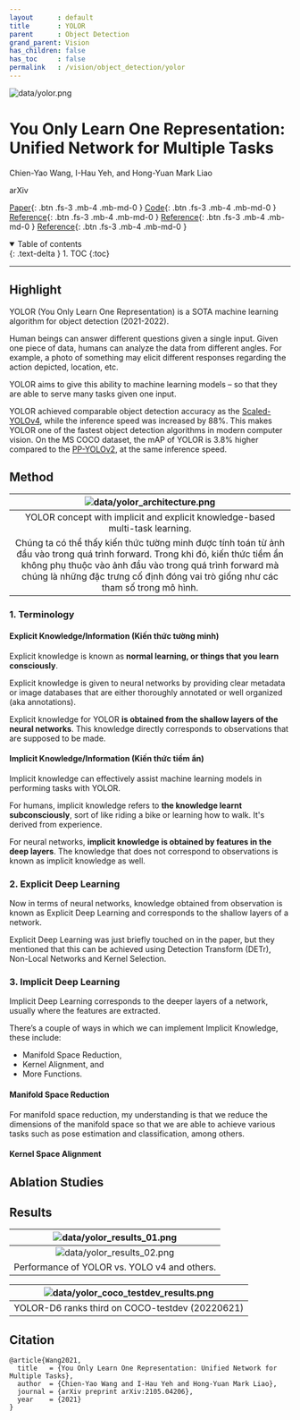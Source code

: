 ```yaml
---
layout      : default
title       : YOLOR
parent	    : Object Detection
grand_parent: Vision
has_children: false
has_toc     : false
permalink   : /vision/object_detection/yolor
---
```


![data/yolor.png](data/yolor.png)

# You Only Learn One Representation: Unified Network for Multiple Tasks

Chien-Yao Wang, I-Hau Yeh, and Hong-Yuan Mark Liao

arXiv

[Paper](data/yolor.pdf){: .btn .fs-3 .mb-4 .mb-md-0 }
[Code](https://github.com/WongKinYiu/yolor){: .btn .fs-3 .mb-4 .mb-md-0 }
[Reference](https://viblo.asia/p/paper-explain-yolor-su-khoi-dau-cho-mot-xu-huong-moi-Ljy5VREy5ra){: .btn .fs-3 .mb-4 .mb-md-0 }
[Reference](https://medium.com/augmented-startups/is-yolor-better-and-faster-than-yolov4-54812da66cc1){: .btn .fs-3 .mb-4 .mb-md-0 }
[Reference](https://viso.ai/deep-learning/yolor/#:~:text=YOLOR%20stands%20for%20%E2%80%9CYou%20Only,knowledge%20and%20explicit%20knowledge%20together%E2%80%9D){: .btn .fs-3 .mb-4 .mb-md-0 }

<details open markdown="block">
  <summary>Table of contents</summary>
  {: .text-delta }
  1. TOC
  {:toc}
</details>

---

## Highlight

YOLOR (You Only Learn One Representation) is a SOTA machine learning
algorithm for object detection (2021-2022).

Human beings can answer different questions given a single input. Given one
piece of data, humans can analyze the data from different angles. For example,
a photo of something may elicit different responses regarding the action
depicted, location, etc.

YOLOR aims to give this ability to machine learning models – so that they are
able to serve many tasks given one input.

YOLOR achieved comparable object detection accuracy as the
[Scaled-YOLOv4](scaled_yolov4.md), while the inference speed was increased by
88%. This makes YOLOR one of the fastest object detection algorithms in modern
computer vision. On the MS COCO dataset, the mAP of YOLOR is 3.8% higher
compared to the [PP-YOLOv2](pp_yolov2.md), at the same inference speed.

## Method

|                                                                                                          ![data/yolor_architecture.png](data/yolor_architecture.png)                                                                                                           |
|:------------------------------------------------------------------------------------------------------------------------------------------------------------------------------------------------------------------------------------------------------------------------------:|
|                                                                                                 YOLOR concept with implicit and explicit knowledge-based multi-task learning.                                                                                                  |
| Chúng ta có thể thấy kiến thức tường minh được tính toán từ ảnh đầu vào trong quá trình forward. Trong khi đó, kiến thức tiềm ẩn không phụ thuộc vào ảnh đầu vào trong quá trình forward mà chúng là những đặc trưng cố định đóng vai trò giống như các tham số trong mô hình. | 

### 1. Terminology

#### Explicit Knowledge/Information (Kiến thức tường minh)

Explicit knowledge is known as **normal learning, or things that you learn
consciously**.

Explicit knowledge is given to neural networks by providing clear metadata
or image databases that are either thoroughly annotated or well organized
(aka annotations).

Explicit knowledge for YOLOR **is obtained from the shallow layers of the
neural networks**. This knowledge directly corresponds to observations that are
supposed to be made.

#### Implicit Knowledge/Information (Kiến thức tiềm ẩn)

Implicit knowledge can effectively assist machine learning models in performing
tasks with YOLOR.

For humans, implicit knowledge refers to **the knowledge learnt subconsciously**, 
sort of like riding a bike or learning how to walk. It's derived from
experience.

For neural networks, **implicit knowledge is obtained by features in the deep
layers**. The knowledge that does not correspond to observations is known as
implicit knowledge as well.

### 2. Explicit Deep Learning

Now in terms of neural networks, knowledge obtained from observation is known
as Explicit Deep Learning and corresponds to the shallow layers of a network.

Explicit Deep Learning was just briefly touched on in the paper, but they
mentioned that this can be achieved using Detection Transform (DETr),
Non-Local Networks and Kernel Selection.

### 3. Implicit Deep Learning

Implicit Deep Learning corresponds to the deeper layers of a network,
usually where the features are extracted.

There’s a couple of ways in which we can implement Implicit Knowledge,
these include:

- Manifold Space Reduction,
- Kernel Alignment, and
- More Functions.

#### Manifold Space Reduction

For manifold space reduction, my understanding is that we reduce the
dimensions of the manifold space so that we are able to achieve various tasks
such as pose estimation and classification, among others.

#### Kernel Space Alignment

## Ablation Studies

## Results

| ![data/yolor_results_01.png](data/yolor_results_01.png) |
|:-------------------------------------------------------:|
| ![data/yolor_results_02.png](data/yolor_results_02.png) |
|      Performance of YOLOR vs. YOLO v4 and others.       |

| ![data/yolor_coco_testdev_results.png](data/yolor_coco_testdev_results.png) |
|:---------------------------------------------------------------------------:|
|               YOLOR-D6 ranks third on COCO-testdev (20220621)               |

## Citation

```text
@article{Wang2021,
  title   = {You Only Learn One Representation: Unified Network for Multiple Tasks},
  author  = {Chien-Yao Wang and I-Hau Yeh and Hong-Yuan Mark Liao},
  journal = {arXiv preprint arXiv:2105.04206},
  year    = {2021}
}
```
